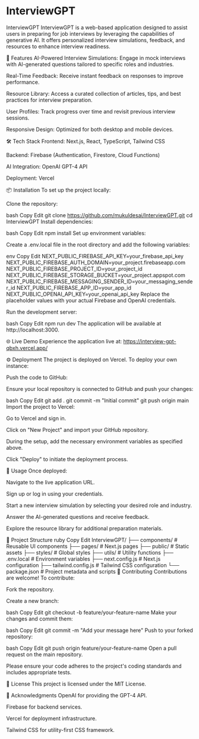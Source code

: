 # InterviewGPT

InterviewGPT
InterviewGPT is a web-based application designed to assist users in preparing for job interviews by leveraging the capabilities of generative AI. It offers personalized interview simulations, feedback, and resources to enhance interview readiness.

🚀 Features
AI-Powered Interview Simulations: Engage in mock interviews with AI-generated questions tailored to specific roles and industries.

Real-Time Feedback: Receive instant feedback on responses to improve performance.

Resource Library: Access a curated collection of articles, tips, and best practices for interview preparation.

User Profiles: Track progress over time and revisit previous interview sessions.

Responsive Design: Optimized for both desktop and mobile devices.

🛠️ Tech Stack
Frontend: Next.js, React, TypeScript, Tailwind CSS

Backend: Firebase (Authentication, Firestore, Cloud Functions)

AI Integration: OpenAI GPT-4 API

Deployment: Vercel

📦 Installation
To set up the project locally:

Clone the repository:

bash
Copy
Edit
git clone https://github.com/mukuldesai/InterviewGPT.git
cd InterviewGPT
Install dependencies:

bash
Copy
Edit
npm install
Set up environment variables:

Create a .env.local file in the root directory and add the following variables:

env
Copy
Edit
NEXT_PUBLIC_FIREBASE_API_KEY=your_firebase_api_key
NEXT_PUBLIC_FIREBASE_AUTH_DOMAIN=your_project.firebaseapp.com
NEXT_PUBLIC_FIREBASE_PROJECT_ID=your_project_id
NEXT_PUBLIC_FIREBASE_STORAGE_BUCKET=your_project.appspot.com
NEXT_PUBLIC_FIREBASE_MESSAGING_SENDER_ID=your_messaging_sender_id
NEXT_PUBLIC_FIREBASE_APP_ID=your_app_id
NEXT_PUBLIC_OPENAI_API_KEY=your_openai_api_key
Replace the placeholder values with your actual Firebase and OpenAI credentials.

Run the development server:

bash
Copy
Edit
npm run dev
The application will be available at http://localhost:3000.

🌐 Live Demo
Experience the application live at: https://interview-gpt-qbxh.vercel.app/

⚙️ Deployment
The project is deployed on Vercel. To deploy your own instance:

Push the code to GitHub:

Ensure your local repository is connected to GitHub and push your changes:

bash
Copy
Edit
git add .
git commit -m "Initial commit"
git push origin main
Import the project to Vercel:

Go to Vercel and sign in.

Click on "New Project" and import your GitHub repository.

During the setup, add the necessary environment variables as specified above.

Click "Deploy" to initiate the deployment process.

🧪 Usage
Once deployed:

Navigate to the live application URL.

Sign up or log in using your credentials.

Start a new interview simulation by selecting your desired role and industry.

Answer the AI-generated questions and receive feedback.

Explore the resource library for additional preparation materials.

📁 Project Structure
ruby
Copy
Edit
InterviewGPT/
├── components/ # Reusable UI components
├── pages/ # Next.js pages
├── public/ # Static assets
├── styles/ # Global styles
├── utils/ # Utility functions
├── .env.local # Environment variables
├── next.config.js # Next.js configuration
├── tailwind.config.js # Tailwind CSS configuration
└── package.json # Project metadata and scripts
🤝 Contributing
Contributions are welcome! To contribute:

Fork the repository.

Create a new branch:

bash
Copy
Edit
git checkout -b feature/your-feature-name
Make your changes and commit them:

bash
Copy
Edit
git commit -m "Add your message here"
Push to your forked repository:

bash
Copy
Edit
git push origin feature/your-feature-name
Open a pull request on the main repository.

Please ensure your code adheres to the project's coding standards and includes appropriate tests.

📄 License
This project is licensed under the MIT License.

🙏 Acknowledgments
OpenAI for providing the GPT-4 API.

Firebase for backend services.

Vercel for deployment infrastructure.

Tailwind CSS for utility-first CSS framework.
